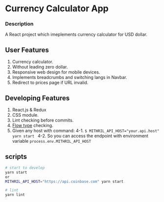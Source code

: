 # Currency Calculator App

### Description
A React project which imeplements currency calculator for USD dollar.

## User Features
1.  Currency calculator.
2.  Without leading zero dollar.
3.  Responsive web design for mobile devices.
4.  Implements breadcrumbs and switching langs in Navbar.
5.  Redirect to prices page if URL invalid.

## Developing Features
1.  React.js & Redux
2.  CSS module.
3.  Lint checking before commits.
4.  [Flow type][df1] checking.
5.  Given any host with command:
  4-1. ```$ MITHRIL_API_HOST="your.api.host" yarn start ```
  4-2. So you can access the endpoint with environment variable `process.env.MITHRIL_API_HOST`

## scripts
```sh
# start to develop
yarn start
or
MITHRIL_API_HOST="https://api.coinbase.com" yarn start

# lint
yarn lint
```

[df1]: <https://flow.org/>
